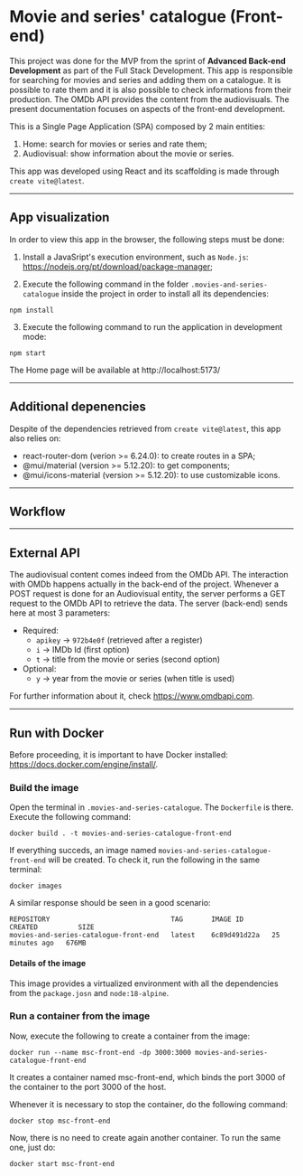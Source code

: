 # Movie and series' catalogue (Front-end)

This project was done for the MVP from the sprint of **Advanced Back-end Development** as part of the Full Stack Development. This app is responsible for searching for movies and series and adding them on a catalogue. It is possible to rate them and it is also possible to check informations from their production. The OMDb API provides the content from the audiovisuals. The present documentation focuses on aspects of the front-end development.

This is a Single Page Application (SPA) composed by 2 main entities:
1. Home: search for movies or series and rate them;
2. Audiovisual: show information about the movie or series.

This app was developed using React and its scaffolding is made through `create vite@latest`.

___
## App visualization

In order to view this app in the browser, the following steps must be done:

1. Install a JavaSript's execution environment, such as `Node.js`: https://nodejs.org/pt/download/package-manager;

2. Execute the following command in the folder `.movies-and-series-catalogue` inside the project in order to install all its dependencies:

```
npm install
```

3. Execute the following command to run the application in development mode:

```
npm start
```

The Home page will be available at http://localhost:5173/

___
## Additional depenencies

Despite of the dependencies retrieved from `create vite@latest`, this app also relies on:
* react-router-dom (verion >= 6.24.0): to create routes in a SPA;
* @mui/material (version >= 5.12.20): to get components;
* @mui/icons-material (version >= 5.12.20): to use customizable icons.

___
## Workflow

___
## External API

The audiovisual content comes indeed from the OMDb API. The interaction with OMDb happens actually in the back-end of the project. Whenever a POST request is done for an Audiovisual entity, the server performs a GET request to the OMDb API to retrieve the data. The server (back-end) sends here at most 3 parameters:
+ Required:
  + `apikey` -> `972b4e0f` (retrieved after a register)
  + `i` -> IMDb Id (first option)
  + `t` -> title from the movie or series (second option)
+ Optional:
  + `y` -> year from the movie or series (when title is used)

For further information about it, check https://www.omdbapi.com.

___
## Run with Docker

Before proceeding, it is important to have Docker installed: https://docs.docker.com/engine/install/.

### Build the image
Open the terminal in `.movies-and-series-catalogue`. The `Dockerfile` is there.
Execute the following command:

```
docker build . -t movies-and-series-catalogue-front-end
```

If everything succeds, an image named `movies-and-series-catalogue-front-end` will be created. To check it, run the following in the same terminal:

```
docker images
````

A similar response should be seen in a good scenario:

```
REPOSITORY                              TAG       IMAGE ID       CREATED          SIZE
movies-and-series-catalogue-front-end   latest    6c89d491d22a   25 minutes ago   676MB
```

#### Details of the image
This image provides a virtualized environment with all the dependencies from the `package.josn` and `node:18-alpine`.

### Run a container from the image
Now, execute the following to create a container from the image:

```
docker run --name msc-front-end -dp 3000:3000 movies-and-series-catalogue-front-end
```

It creates a container named msc-front-end, which binds the port 3000 of the container to the port 3000 of the host.

Whenever it is necessary to stop the container, do the following command:

```
docker stop msc-front-end
```

Now, there is no need to create again another container. To run the same one, just do:

```
docker start msc-front-end
```
